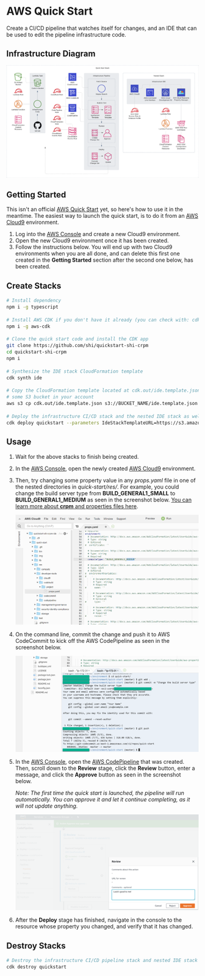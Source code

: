 # AWS Quick Start

Create a CI/CD pipeline that watches itself for changes, and an IDE that can be used to edit the pipeline infrastructure code.

## Infrastructure Diagram

![Infrastructure Diagram](https://github.com/shi/quickstart-shi-crpm/blob/main/img/diagram.png?raw=true)

## Getting Started

This isn't an official [AWS Quick Start](https://aws.amazon.com/quickstart) yet, so here's how to use it in the meantime.
The easiest way to launch the quick start, is to do it from an [AWS Cloud9](https://aws.amazon.com/cloud9) environment.

1.  Log into the [AWS Console](https://aws.amazon.com/console) and create a new Cloud9 environment.
2.  Open the new Cloud9 environment once it has been created.
3.  Follow the instructions below.  You will end up with two Cloud9 environments when you are all done, and can delete this first one created in the **Getting Started** section after the second one below, has been created.

## Create Stacks

```bash
# Install dependency
npm i -g typescript

# Install AWS CDK if you don't have it already (you can check with: cdk --version)
npm i -g aws-cdk

# Clone the quick start code and install the CDK app
git clone https://github.com/shi/quickstart-shi-crpm
cd quickstart-shi-crpm
npm i

# Synthesize the IDE stack CloudFormation template
cdk synth ide

# Copy the CloudFormation template located at cdk.out/ide.template.json into
# some S3 bucket in your account
aws s3 cp cdk.out/ide.template.json s3://BUCKET_NAME/ide.template.json

# Deploy the infrastructure CI/CD stack and the nested IDE stack as well
cdk deploy quickstart --parameters IdeStackTemplateURL=https://s3.amazonaws.com/BUCKET_NAME/ide.template.json
```

## Usage

1.  Wait for the above stacks to finish being created.
2.  In the [AWS Console](https://aws.amazon.com/console), open the newly created [AWS Cloud9](https://aws.amazon.com/cloud9) environment.
3.  Then, try changing some property value in any *props.yaml* file in one of the nested directories in *quick-start/res/*. For example, you could change the build server type from **BUILD_GENERAL1_SMALL** to **BUILD_GENERAL1_MEDIUM** as seen in the screenshot below. [You can learn more about **crpm** and properties files here](https://shi.github.io/crpm).
    
    ![Screenshot](https://github.com/shi/quickstart-shi-crpm/blob/main/img/screenshot1.png?raw=true)
4.  On the command line, commit the change and push it to AWS CodeCommit to kick off the AWS CodePipeline as seen in the screenshot below.
    
    ![Screenshot](https://github.com/shi/quickstart-shi-crpm/blob/main/img/screenshot2.png?raw=true)
5.  In the [AWS Console](https://aws.amazon.com/console), open the [AWS CodePipeline](https://aws.amazon.com/codepipeline) that was created.  Then, scroll down to the **Review** stage, click the **Review** button, enter a message, and click the **Approve** button as seen in the screenshot below.
    
    *Note: The first time the quick start is launched, the pipeline will run automatically.  You can approve it and let it continue completing, as it will not update anything.*
    
    ![Screenshot](https://github.com/shi/quickstart-shi-crpm/blob/main/img/screenshot3.png?raw=true)
6.  After the **Deploy** stage has finished, navigate in the console to the resource whose property you changed, and verify that it has changed.

## Destroy Stacks

```bash
# Destroy the infrastructure CI/CD pipeline stack and nested IDE stack
cdk destroy quickstart
```
